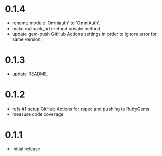 # 0.1.4

- rename module 'Omniauth' to 'OmniAuth'.
- make callback_url method private method.
- update gem-push GitHub Actions settings in order to ignore error for same version.

# 0.1.3

- update README.

# 0.1.2

- refs #1 setup GitHub Actions for rspec and pushing to RubyGems.
- measure code coverage.

# 0.1.1

- Initial release

